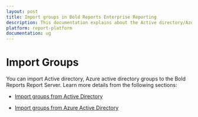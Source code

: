 ```yaml
---
layout: post
title: Import groups in Bold Reports Enterprise Reporting
description: This documentation explains about the Active directory/Azure active directory groups import in the Bold Reports Report Server
platform: report-platform
documentation: ug
---
```


# Import Groups

You can import Active directory, Azure active directory groups to the Bold Reports Report Server. Learn more details from the following sections:

* [Import groups from Active Directory](/administrator-guide/manage-users/groups/import-groups/import-active-directory-groups/)

* [Import groups from Azure Active Directory](/administrator-guide/manage-users/groups/import-groups/import-azure-active-directory-groups/)